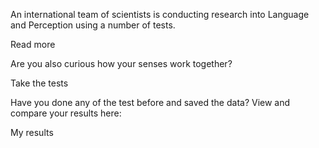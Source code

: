 An international team of scientists is conducting research into Language and Perception using a number of tests.

<router-link to="/about" class="readmore">Read more</router-link>

Are you also curious how your senses work together?

<router-link to="/test/letters" class="readmore">Take the tests</router-link>

Have you done any of the test before and saved the data? View and compare your results here:

<router-link to="/results" class="readmore">My results</router-link>
